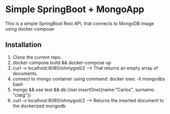 # Simple SpringBoot + MongoApp

This is a simple SpringBoot Rest API, that connects to MongoDB image using docker-compose


## Installation

1. Clone the current repo.
2. docker-compose build && docker-compose up
3. curl -v localhost:8080/ohmygod/2 --> That returns an empty array of documents.
4. connect to mongo container using command: docker exec -it mongodbs bash
5. mongo && use test && db.User.insertOne({name:"Carlos", surname: "clatg"})
6. curl -v localhost:8080/ohmygod/2 --> Returns the inserted document to the dockerized mongodb
